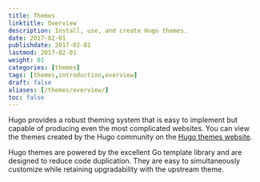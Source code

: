 ```yaml
---
title: Themes
linktitle: Overview
description: Install, use, and create Hugo themes.
date: 2017-02-01
publishdate: 2017-02-01
lastmod: 2017-02-01
weight: 01
categories: [themes]
tags: [themes,introduction,overview]
draft: false
aliases: [/themes/overview/]
toc: false
---
```


Hugo provides a robust theming system that is easy to implement but capable of producing even the most complicated websites. You can view the themes created by the Hugo community on the [Hugo themes website][hugothemes].

Hugo themes are powered by the excellent Go template library and are designed to reduce code duplication. They are easy to simultaneously customize while retaining upgradability with the upstream theme.

[goprimer]: /templates/introduction/
[hugothemes]: http://themes.gohugo.io/
